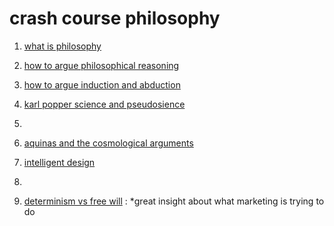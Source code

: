 # crash course philosophy
1. [what is philosophy](what-is-philosophy)
2. [how to argue philosophical reasoning](how-to-argue-philosophical-reasoning)
3. [how to argue induction and abduction](how-to-argue-induction-and-abduction)


8. [karl popper science and pseudosience](karl-popper-science-and-pseudosience)
9. 
10. [aquinas and the cosmological arguments](aquinas-and-the-cosmological-arguments)
11. [intelligent design](intelligent-design)
12. 

24. [determinism vs free will](determinism-vs-free-will) : *great insight about what marketing is trying to do
